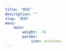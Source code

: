 ```yaml
---
title: "愚痴"
description: ""
slug: "愚痴"
menu:
    main:
        weight: -70
        params: 
            icon: archives
---
```

